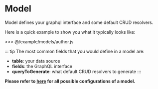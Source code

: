 # Model

Model defines your graphql interface and some default CRUD resolvers.

Here is a quick example to show you what it typically looks like:

<<< @/example/models/author.js

::: tip 
The most common fields that you would define in a model are: 
* **table**: your data source
* **fields**: the GraphQL interface
* **queryToGenerate**: what default CRUD resolvers to generate
:::

**Please refer to [here](/guide/configurations) for all possible configurations of a model.**
